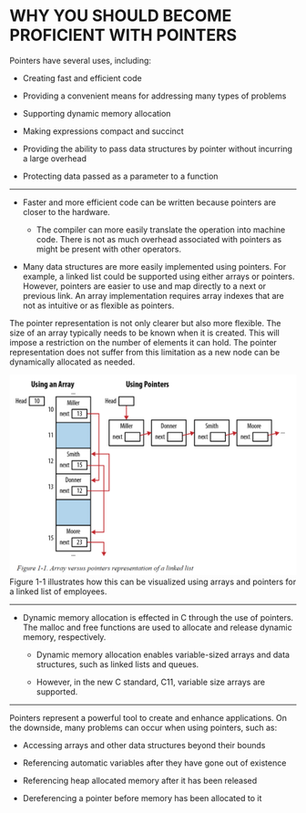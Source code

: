 # WHY YOU SHOULD BECOME PROFICIENT WITH POINTERS

Pointers have several uses, including:

* Creating fast and efficient code

* Providing a convenient means for addressing many types of problems

* Supporting dynamic memory allocation

* Making expressions compact and succinct

* Providing the ability to pass data structures by pointer without incurring a large overhead

* Protecting data passed as a parameter to a function

---

* Faster and more efficient code can be written because pointers are closer to the hardware. 
    * The compiler can more easily translate the operation into machine code. There is not as much overhead associated with pointers as might be present with other operators.

* Many data structures are more easily implemented using pointers. For example, a linked list could be supported using either arrays or pointers. However, pointers are easier to use and map directly to a next or previous link. An array implementation requires array indexes that are not as intuitive or as flexible as pointers.

The pointer representation is not only clearer but also more flexible. The size of an array typically needs to be known when it is created. This will impose a restriction on the number of elements it can hold. The pointer representation does not suffer from this limitation as a new node can be dynamically allocated as needed.

![](img/arrVsPointersForALinkedList.png)
Figure 1-1 illustrates how this can be visualized using arrays and pointers for a linked list of employees.

---

* Dynamic memory allocation is effected in C through the use of pointers. The malloc and free functions are used to allocate and release dynamic memory, respectively.
    
    * Dynamic memory allocation enables variable-sized arrays and data structures, such as linked lists and queues. 
    
    * However, in the new C standard, C11, variable size arrays are supported.

---
    
Pointers represent a powerful tool to create and enhance applications. On the downside, many problems can occur when using pointers, such as:

* Accessing arrays and other data structures beyond their bounds

* Referencing automatic variables after they have gone out of existence

* Referencing heap allocated memory after it has been released

* Dereferencing a pointer before memory has been allocated to it